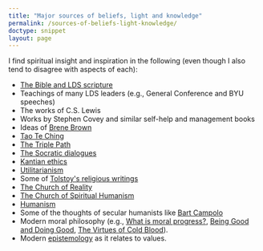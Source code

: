 ```yaml
---
title: "Major sources of beliefs, light and knowledge"
permalink: /sources-of-beliefs-light-knowledge/
doctype: snippet
layout: page
---
```


I find spiritual insight and inspiration in the following (even though I also tend to disagree with aspects of each):

* [The Bible and LDS scripture](https://www.lds.org/scriptures?lang=eng)
* Teachings of many LDS leaders (e.g., General Conference and BYU speeches)
* The works of C.S. Lewis
* Works by Stephen Covey and similar self-help and management books
* Ideas of [Brene Brown](http://brenebrown.com/)
* [Tao Te Ching](http://www.taoism.net/ttc/complete.htm)
* [The Triple Path](http://triplepath.org/)
* [The Socratic dialogues](http://www.sacred-texts.com/cla/plato/)
* [Kantian ethics](http://www.earlymoderntexts.com/assets/pdfs/kant1785.pdf)
* [Utilitarianism](http://www.utilitarianism.com/mill1.htm)
* Some of [Tolstoy's religious writings](https://www.brainpickings.org/2014/06/03/tolstoy-confession/)
* [The Church of Reality](http://www.churchofreality.org/wisdom/welcome_home/)
* [The Church of Spiritual Humanism](http://www.spiritualhumanism.org/practices.php)
* [Humanism](http://americanhumanist.org/humanism/what_is_humanism)
* Some of the thoughts of secular humanists like [Bart Campolo](https://www.youtube.com/watch?v=d3JIdCruIpo)
* Modern moral philosophy (e.g., [What is moral progress?](https://www.youtube.com/watch?v=xQr6fKlsf_c), [Being Good and Doing Good](https://www.youtube.com/watch?v=PxStuUxaZxQ), [The Virtues of Cold Blood](https://www.youtube.com/watch?v=sIK2vlE6UIk)).
* Modern [epistemology](https://www.youtube.com/watch?v=f28AAkLm9ZA) as it relates to values.
